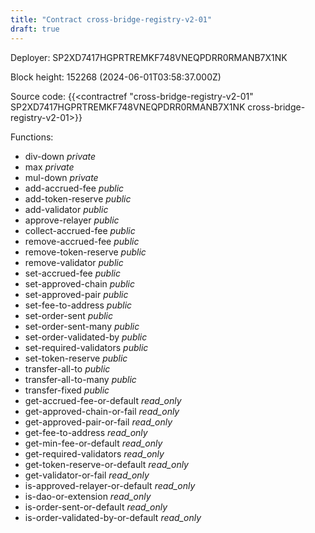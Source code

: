```yaml
---
title: "Contract cross-bridge-registry-v2-01"
draft: true
---
```

Deployer: SP2XD7417HGPRTREMKF748VNEQPDRR0RMANB7X1NK


 



Block height: 152268 (2024-06-01T03:58:37.000Z)

Source code: {{<contractref "cross-bridge-registry-v2-01" SP2XD7417HGPRTREMKF748VNEQPDRR0RMANB7X1NK cross-bridge-registry-v2-01>}}

Functions:

* div-down _private_
* max _private_
* mul-down _private_
* add-accrued-fee _public_
* add-token-reserve _public_
* add-validator _public_
* approve-relayer _public_
* collect-accrued-fee _public_
* remove-accrued-fee _public_
* remove-token-reserve _public_
* remove-validator _public_
* set-accrued-fee _public_
* set-approved-chain _public_
* set-approved-pair _public_
* set-fee-to-address _public_
* set-order-sent _public_
* set-order-sent-many _public_
* set-order-validated-by _public_
* set-required-validators _public_
* set-token-reserve _public_
* transfer-all-to _public_
* transfer-all-to-many _public_
* transfer-fixed _public_
* get-accrued-fee-or-default _read_only_
* get-approved-chain-or-fail _read_only_
* get-approved-pair-or-fail _read_only_
* get-fee-to-address _read_only_
* get-min-fee-or-default _read_only_
* get-required-validators _read_only_
* get-token-reserve-or-default _read_only_
* get-validator-or-fail _read_only_
* is-approved-relayer-or-default _read_only_
* is-dao-or-extension _read_only_
* is-order-sent-or-default _read_only_
* is-order-validated-by-or-default _read_only_
